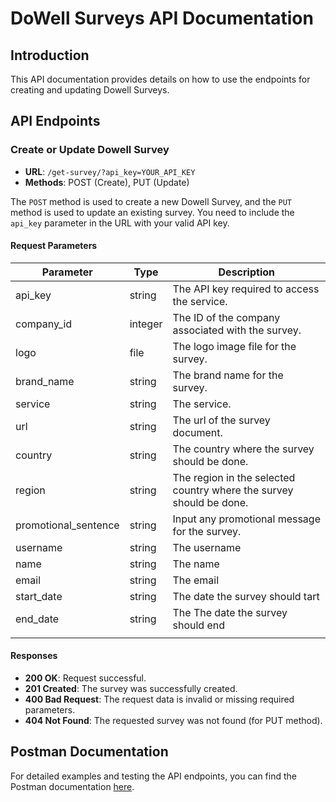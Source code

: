 <!-- ======================The API Documentation============================== -->


# DoWell Surveys API Documentation

## Introduction
This API documentation provides details on how to use the endpoints for creating and updating Dowell Surveys.

## API Endpoints

### Create or Update Dowell Survey

- **URL**: `/get-survey/?api_key=YOUR_API_KEY`
- **Methods**: POST (Create), PUT (Update)

The `POST` method is used to create a new Dowell Survey, and the `PUT` method is used to update an existing survey. You need to include the `api_key` parameter in the URL with your valid API key.


#### Request Parameters

| Parameter             | Type     | Description                                      |
|-----------------------|----------|--------------------------------------------------|
| api_key               | string   | The API key required to access the service.     |
| company_id            | integer  | The ID of the company associated with the survey.|
| logo                  | file     | The logo image file for the survey.             |
| brand_name            | string   | The brand name for the survey.                  |
| service               | string   | The service.                 |
| url                   | string   | The url of the survey document.                 |
| country               | string   | The country where the survey should be done.                 |
| region                | string   | The region in the selected country where the survey should be done.                 |
| promotional_sentence  | string   | Input any promotional message for the survey.                 |
| username              | string   | The username                 |
| name                  | string   | The name                 |
| email                  | string   | The email                 |
| start_date                  | string   | The date the survey should tart                 |
| end_date                  | string   | The The date the survey should end                 |
                                            |

#### Responses

- **200 OK**: Request successful.
- **201 Created**: The survey was successfully created.
- **400 Bad Request**: The request data is invalid or missing required parameters.
- **404 Not Found**: The requested survey was not found (for PUT method).

## Postman Documentation

For detailed examples and testing the API endpoints, you can find the Postman documentation [here](https://documenter.getpostman.com/view/25619963/2s9YBxZbzG).
